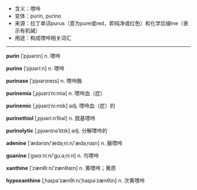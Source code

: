- <span class="definition">含义：嘌呤</span>
- <span class="definition">变体：purin, purino</span>
- <span class="definition">来源：拉丁单词purus（意为pure或red，即纯净或红色）和化学后缀ine（表示有机碱）</span>
- <span class="definition">用途：构成嘌呤相关词汇</span>

---

<span class="vocabulary">**purin**</span> [ˈpjʊərɪn] n. 嘌呤

<span class="vocabulary">**purine**</span> [ˈpjʊəriːn] n. 嘌呤

<span class="vocabulary">**purinase**</span> [ˈpjʊərɪneɪs] n. 嘌呤酶

<span class="vocabulary">**purinemia**</span> [ˌpjʊərɪˈni:miə] n. 嘌呤血（症）

<span class="vocabulary">**purinemic**</span> [ˌpjʊərɪˈni:mɪk] adj. 嘌呤血（症）的

<span class="vocabulary">**purinethiol**</span> [ˌpjʊəri:nˈθiəl] n. 巯基嘌呤

<span class="vocabulary">**purinolytic**</span> [ˌpjʊərɪnəˈlɪtɪk] adj. 分解嘌呤的

<span class="vocabulary">**adenine**</span> [ˈædənɪn/ˈædəˌni:n/ˈædəˌnaɪn] n. 腺嘌呤

<span class="vocabulary">**guanine**</span> [ˈɡwɑːniːn/ˈɡuːəˌniːn] n. 鸟嘌呤

<span class="vocabulary">**xanthine**</span> [ˈzænθiːn/ˈzænθaɪn] n. 黄嘌呤；黄质

<span class="vocabulary">**hypoxanthine**</span> [ˌhaɪpəˈzænθiːn/ˌhaɪpəˈzænθɪn] n. 次黄嘌呤 
